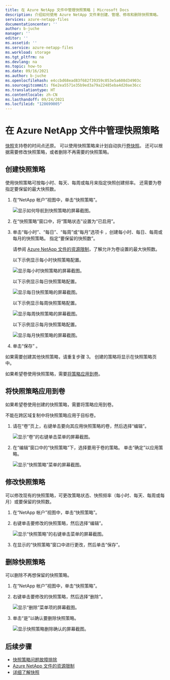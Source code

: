 ```yaml
---
title: 在 Azure NetApp 文件中管理快照策略 | Microsoft Docs
description: 介绍如何使用 Azure NetApp 文件来创建、管理、修改和删除快照策略。
services: azure-netapp-files
documentationcenter: ''
author: b-juche
manager: ''
editor: ''
ms.assetid: ''
ms.service: azure-netapp-files
ms.workload: storage
ms.tgt_pltfrm: na
ms.devlang: na
ms.topic: how-to
ms.date: 09/16/2021
ms.author: b-juche
ms.openlocfilehash: e4ccbd68ead83f682f39359c053e5a608d34903c
ms.sourcegitcommit: f6e2ea5571e35b9ed3a79a22485eba4d20ae36cc
ms.translationtype: HT
ms.contentlocale: zh-CN
ms.lasthandoff: 09/24/2021
ms.locfileid: "128699005"
---
```

# <a name="manage-snapshot-policies-in-azure-netapp-files"></a>在 Azure NetApp 文件中管理快照策略

[快照](snapshots-introduction.md)支持卷的时间点还原。 可以使用快照策略来计划自动执行[卷快照](snapshots-introduction.md)。 还可以根据需要修改快照策略，或者删除不再需要的快照策略。  

## <a name="create-a-snapshot-policy"></a>创建快照策略 

使用快照策略可按每小时、每天、每周或每月来指定快照创建频率。 还需要为卷指定要保留的最大快照数。  

1.  在“NetApp 帐户”视图中，单击“快照策略”。

    ![显示如何导航到快照策略的屏幕截图。](../media/azure-netapp-files/snapshot-policy-navigation.png)

2.  在“快照策略”窗口中，将“策略状态”设置为“已启用”。 

3.  单击“每小时”、“每日”、“每周”或“每月”选项卡 ，创建每小时、每日、每周或每月的快照策略。 指定“要保留的快照数”。  

    请参阅 [Azure NetApp 文件的资源限制](azure-netapp-files-resource-limits.md)，了解允许为卷设置的最大快照数。 

    以下示例显示每小时快照策略配置。 

    ![显示每小时快照策略的屏幕截图。](../media/azure-netapp-files/snapshot-policy-hourly.png)

    以下示例显示每日快照策略配置。

    ![显示每日快照策略的屏幕截图。](../media/azure-netapp-files/snapshot-policy-daily.png)

    以下示例显示每周快照策略配置。

    ![显示每周快照策略的屏幕截图。](../media/azure-netapp-files/snapshot-policy-weekly.png)

    以下示例显示每月快照策略配置。

    ![显示每月快照策略的屏幕截图。](../media/azure-netapp-files/snapshot-policy-monthly.png) 

4.  单击“保存”  。  

如果需要创建其他快照策略，请重复步骤 3。
创建的策略将显示在快照策略页中。

如果希望卷使用快照策略，需要[将策略应用到卷](snapshots-manage-policy.md#apply-a-snapshot-policy-to-a-volume)。 

## <a name="apply-a-snapshot-policy-to-a-volume"></a>将快照策略应用到卷

如果希望卷使用创建的快照策略，需要将策略应用到卷。 

不能在跨区域复制中将快照策略应用于目标卷。  

1.  请在“卷”页上，右键单击要向其应用快照策略的卷，然后选择“编辑”。

    ![显示“卷”的右键单击菜单的屏幕截图。](../media/azure-netapp-files/volume-right-cick-menu.png) 

2.  在“编辑”窗口中的“快照策略”下，选择要用于卷的策略。  单击“确定”以应用策略。  

    ![显示“快照策略”菜单的屏幕截图。](../media/azure-netapp-files/snapshot-policy-edit.png) 

## <a name="modify-a-snapshot-policy"></a>修改快照策略 

可以修改现有的快照策略，可更改策略状态、快照频率（每小时、每天、每周或每月）或要保留的快照数。  
 
1.  在“NetApp 帐户”视图中，单击“快照策略”。

2.  右键单击要修改的快照策略，然后选择“编辑”。

    ![显示“快照策略”的右键单击菜单的屏幕截图。](../media/azure-netapp-files/snapshot-policy-right-click-menu.png) 

3.  在显示的“快照策略”窗口中进行更改，然后单击“保存”。 

## <a name="delete-a-snapshot-policy"></a>删除快照策略 

可以删除不再想保留的快照策略。   

1.  在“NetApp 帐户”视图中，单击“快照策略”。

2.  右键单击要修改的快照策略，然后选择“删除”。

    ![显示“删除”菜单项的屏幕截图。](../media/azure-netapp-files/snapshot-policy-right-click-menu.png) 

3.  单击“是”以确认要删除快照策略。   

    ![显示快照策略删除确认的屏幕截图。](../media/azure-netapp-files/snapshot-policy-delete-confirm.png) 

## <a name="next-steps"></a>后续步骤

* [快照策略问题故障排除](troubleshoot-snapshot-policies.md)
* [Azure NetApp 文件的资源限制](azure-netapp-files-resource-limits.md)
* [详细了解快照](snapshots-introduction.md)